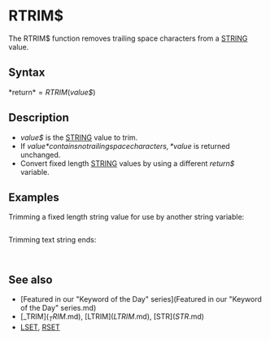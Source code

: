 # RTRIM$

The RTRIM$ function removes trailing space characters from a [STRING](STRING.md) value.

  

## Syntax

*return$* = RTRIM$(*value$*)
  

## Description

* *value$* is the [STRING](STRING.md) value to trim.
* If *value$* contains no trailing space characters, *value$* is returned unchanged.
* Convert fixed length [STRING](STRING.md) values by using a different *return$* variable.

  

## Examples

Trimming a fixed length string value for use by another string variable:

``` name$ = RTRIM$(contact.name) ' trims spaces from end of fixed length [TYPE](TYPE.md) value.  
```

Trimming text string ends:

``` [PRINT](PRINT.md) RTRIM$("some text") + "." [PRINT](PRINT.md) RTRIM$("some text   ") + "." [PRINT](PRINT.md) RTRIM$("Tommy    ")  
```

``` some text. some text. Tommy  
```

  

## See also

* [Featured in our "Keyword of the Day" series](Featured in our "Keyword of the Day" series.md)
* [_TRIM$](_TRIM$.md), [LTRIM$](LTRIM$.md), [STR$](STR$.md)
* [LSET](LSET.md), [RSET](RSET.md)

  
